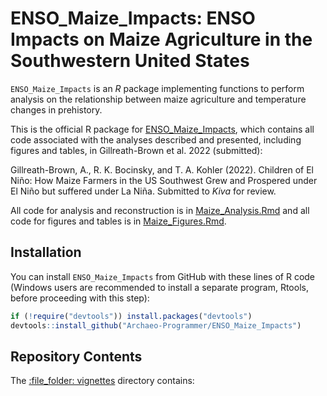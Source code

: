 # ENSO_Maize_Impacts: ENSO Impacts on Maize Agriculture in the Southwestern United States

`ENSO_Maize_Impacts` is an *R* package implementing functions to perform
analysis on the relationship between maize agriculture and temperature changes in prehistory.

This is the official R package for [ENSO_Maize_Impacts](https://github.com/Archaeo-Programmer/ENSO_Maize_Impacts), 
which contains all code associated with the analyses described and presented, including figures and tables, in Gillreath-Brown et al. 2022 (submitted): 

Gillreath-Brown, A., R. K. Bocinsky, and T. A. Kohler (2022). Children of El Niño: How Maize Farmers in the US Southwest Grew and Prospered under El Niño but suffered under La Niña. Submitted to *Kiva* for review.
    
All code for analysis and reconstruction is in [Maize_Analysis.Rmd](vignettes/Maize_Analysis.Rmd) and all code for figures and tables is in [Maize_Figures.Rmd](vignettes/Maize_Figures.Rmd).

## Installation

You can install `ENSO_Maize_Impacts` from GitHub with these lines of R code (Windows users are recommended to install a separate program, Rtools, before proceeding with this step):

``` r
if (!require("devtools")) install.packages("devtools")
devtools::install_github("Archaeo-Programmer/ENSO_Maize_Impacts")
```

## Repository Contents

The [:file\_folder: vignettes](vignettes) directory contains:
